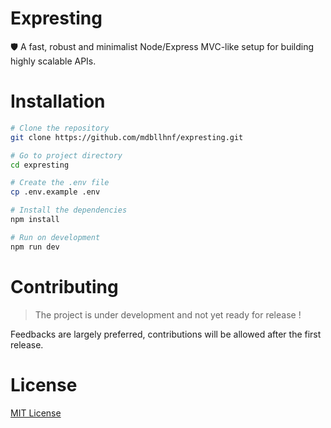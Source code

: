# Expresting

🛡️ A fast, robust and minimalist Node/Express MVC-like setup for building highly scalable APIs.

# Installation

```sh
# Clone the repository
git clone https://github.com/mdbllhnf/expresting.git

# Go to project directory
cd expresting

# Create the .env file
cp .env.example .env

# Install the dependencies
npm install

# Run on development
npm run dev
```

# Contributing

> The project is under development and not yet ready for release !

Feedbacks are largely preferred, contributions will be allowed after the first release.

# License

[MIT License](https://github.com/mdbllhnf/expresting/blob/master/LICENSE)